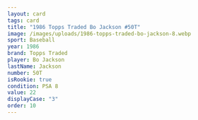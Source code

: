 ```yaml
---
layout: card
tags: card
title: "1986 Topps Traded Bo Jackson #50T"
image: /images/uploads/1986-topps-traded-bo-jackson-8.webp
sport: Baseball
year: 1986
brand: Topps Traded
player: Bo Jackson
lastName: Jackson
number: 50T
isRookie: true
condition: PSA 8
value: 22
displayCase: "3"
order: 10
---
```

